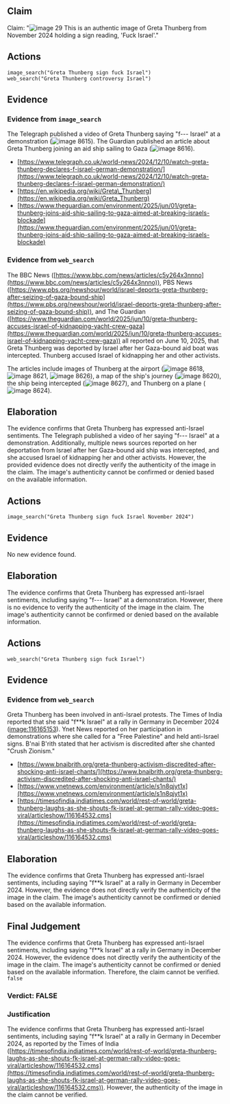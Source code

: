 ## Claim
Claim: "![image 29](media/45.jpg) This is an authentic image of Greta Thunberg from November 2024 holding a sign reading, 'Fuck Israel'."

## Actions
```
image_search("Greta Thunberg sign fuck Israel")
web_search("Greta Thunberg controversy Israel")
```

## Evidence
### Evidence from `image_search`
The Telegraph published a video of Greta Thunberg saying "f--- Israel" at a demonstration (![image 8615](media/2025-08-29_23-59-1756511965-988904.jpg)). The Guardian published an article about Greta Thunberg joining an aid ship sailing to Gaza (![image 8616](media/2025-08-29_23-59-1756511966-479236.jpg)).

*   [https://www.telegraph.co.uk/world-news/2024/12/10/watch-greta-thunberg-declares-f-israel-german-demonstration/](https://www.telegraph.co.uk/world-news/2024/12/10/watch-greta-thunberg-declares-f-israel-german-demonstration/)
*   [https://en.wikipedia.org/wiki/Greta\_Thunberg](https://en.wikipedia.org/wiki/Greta_Thunberg)
*   [https://www.theguardian.com/environment/2025/jun/01/greta-thunberg-joins-aid-ship-sailing-to-gaza-aimed-at-breaking-israels-blockade](https://www.theguardian.com/environment/2025/jun/01/greta-thunberg-joins-aid-ship-sailing-to-gaza-aimed-at-breaking-israels-blockade)


### Evidence from `web_search`
The BBC News ([https://www.bbc.com/news/articles/c5y264x3nnno](https://www.bbc.com/news/articles/c5y264x3nnno)), PBS News ([https://www.pbs.org/newshour/world/israel-deports-greta-thunberg-after-seizing-of-gaza-bound-ship](https://www.pbs.org/newshour/world/israel-deports-greta-thunberg-after-seizing-of-gaza-bound-ship)), and The Guardian ([https://www.theguardian.com/world/2025/jun/10/greta-thunberg-accuses-israel-of-kidnapping-yacht-crew-gaza](https://www.theguardian.com/world/2025/jun/10/greta-thunberg-accuses-israel-of-kidnapping-yacht-crew-gaza)) all reported on June 10, 2025, that Greta Thunberg was deported by Israel after her Gaza-bound aid boat was intercepted. Thunberg accused Israel of kidnapping her and other activists.

The articles include images of Thunberg at the airport (![image 8618](media/2025-08-29_23-59-1756511977-803866.jpg), ![image 8621](media/2025-08-29_23-59-1756511981-339109.jpg), ![image 8626](media/2025-08-29_23-59-1756511988-900679.jpg)), a map of the ship's journey (![image 8620](media/2025-08-29_23-59-1756511979-071109.jpg)), the ship being intercepted (![image 8627](media/2025-08-29_23-59-1756511991-947472.jpg)), and Thunberg on a plane (![image 8624](media/2025-08-29_23-59-1756511985-108339.jpg)).


## Elaboration
The evidence confirms that Greta Thunberg has expressed anti-Israel sentiments. The Telegraph published a video of her saying "f--- Israel" at a demonstration. Additionally, multiple news sources reported on her deportation from Israel after her Gaza-bound aid ship was intercepted, and she accused Israel of kidnapping her and other activists. However, the provided evidence does not directly verify the authenticity of the image in the claim. The image's authenticity cannot be confirmed or denied based on the available information.


## Actions
```
image_search("Greta Thunberg sign fuck Israel November 2024")
```

## Evidence
No new evidence found.

## Elaboration
The evidence confirms that Greta Thunberg has expressed anti-Israel sentiments, including saying "f--- Israel" at a demonstration. However, there is no evidence to verify the authenticity of the image in the claim. The image's authenticity cannot be confirmed or denied based on the available information.


## Actions
```
web_search("Greta Thunberg sign fuck Israel")
```

## Evidence
### Evidence from `web_search`
Greta Thunberg has been involved in anti-Israel protests. The Times of India reported that she said "f\*\*k Israel" at a rally in Germany in December 2024 (<image:116165153>). Ynet News reported on her participation in demonstrations where she called for a "Free Palestine" and held anti-Israel signs. B'nai B'rith stated that her activism is discredited after she chanted "Crush Zionism."

*   [https://www.bnaibrith.org/greta-thunberg-activism-discredited-after-shocking-anti-israel-chants/](https://www.bnaibrith.org/greta-thunberg-activism-discredited-after-shocking-anti-israel-chants/)
*   [https://www.ynetnews.com/environment/article/s1n8qjyt1x](https://www.ynetnews.com/environment/article/s1n8qjyt1x)
*   [https://timesofindia.indiatimes.com/world/rest-of-world/greta-thunberg-laughs-as-she-shouts-fk-israel-at-german-rally-video-goes-viral/articleshow/116164532.cms](https://timesofindia.indiatimes.com/world/rest-of-world/greta-thunberg-laughs-as-she-shouts-fk-israel-at-german-rally-video-goes-viral/articleshow/116164532.cms)


## Elaboration
The evidence confirms that Greta Thunberg has expressed anti-Israel sentiments, including saying "f\*\*k Israel" at a rally in Germany in December 2024. However, the evidence does not directly verify the authenticity of the image in the claim. The image's authenticity cannot be confirmed or denied based on the available information.


## Final Judgement
The evidence confirms that Greta Thunberg has expressed anti-Israel sentiments, including saying "f\*\*k Israel" at a rally in Germany in December 2024. However, the evidence does not directly verify the authenticity of the image in the claim. The image's authenticity cannot be confirmed or denied based on the available information. Therefore, the claim cannot be verified. `false`

### Verdict: FALSE

### Justification
The evidence confirms that Greta Thunberg has expressed anti-Israel sentiments, including saying "f\*\*k Israel" at a rally in Germany in December 2024, as reported by the Times of India ([https://timesofindia.indiatimes.com/world/rest-of-world/greta-thunberg-laughs-as-she-shouts-fk-israel-at-german-rally-video-goes-viral/articleshow/116164532.cms](https://timesofindia.indiatimes.com/world/rest-of-world/greta-thunberg-laughs-as-she-shouts-fk-israel-at-german-rally-video-goes-viral/articleshow/116164532.cms)). However, the authenticity of the image in the claim cannot be verified.
